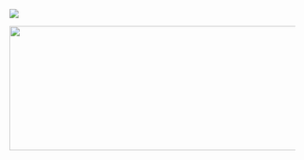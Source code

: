 ![](https://komarev.com/ghpvc/?username=Latip176&color=green)

<p align="center">
  <img width="600" height="220" src="https://github-readme-stats.vercel.app/api?username=NajarElite&show_icons=true&theme=chartreuse-dark&locale=id">
</p>

